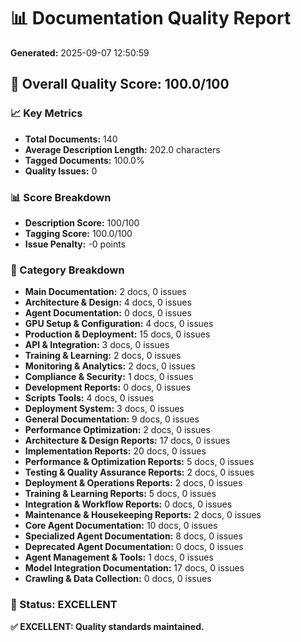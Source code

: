 
# 📊 Documentation Quality Report
**Generated:** 2025-09-07 12:50:59

## 🎯 Overall Quality Score: **100.0/100**

### 📈 Key Metrics
- **Total Documents:** 140
- **Average Description Length:** 202.0 characters
- **Tagged Documents:** 100.0%
- **Quality Issues:** 0

### 📊 Score Breakdown
- **Description Score:** 100/100
- **Tagging Score:** 100.0/100
- **Issue Penalty:** -0 points

### 📂 Category Breakdown
- **Main Documentation:** 2 docs, 0 issues
- **Architecture & Design:** 4 docs, 0 issues
- **Agent Documentation:** 0 docs, 0 issues
- **GPU Setup & Configuration:** 4 docs, 0 issues
- **Production & Deployment:** 15 docs, 0 issues
- **API & Integration:** 3 docs, 0 issues
- **Training & Learning:** 2 docs, 0 issues
- **Monitoring & Analytics:** 2 docs, 0 issues
- **Compliance & Security:** 1 docs, 0 issues
- **Development Reports:** 0 docs, 0 issues
- **Scripts Tools:** 4 docs, 0 issues
- **Deployment System:** 3 docs, 0 issues
- **General Documentation:** 9 docs, 0 issues
- **Performance Optimization:** 2 docs, 0 issues
- **Architecture & Design Reports:** 17 docs, 0 issues
- **Implementation Reports:** 20 docs, 0 issues
- **Performance & Optimization Reports:** 5 docs, 0 issues
- **Testing & Quality Assurance Reports:** 2 docs, 0 issues
- **Deployment & Operations Reports:** 2 docs, 0 issues
- **Training & Learning Reports:** 5 docs, 0 issues
- **Integration & Workflow Reports:** 0 docs, 0 issues
- **Maintenance & Housekeeping Reports:** 2 docs, 0 issues
- **Core Agent Documentation:** 10 docs, 0 issues
- **Specialized Agent Documentation:** 8 docs, 0 issues
- **Deprecated Agent Documentation:** 0 docs, 0 issues
- **Agent Management & Tools:** 1 docs, 0 issues
- **Model Integration Documentation:** 17 docs, 0 issues
- **Crawling & Data Collection:** 0 docs, 0 issues


### 🚨 Status: **EXCELLENT**

**✅ EXCELLENT: Quality standards maintained.**

